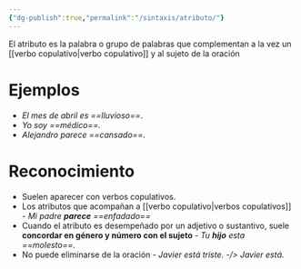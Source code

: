 ```yaml
---
{"dg-publish":true,"permalink":"/sintaxis/atributo/"}
---
```


El atributo es la palabra o grupo de palabras que complementan a la vez un [[verbo copulativo\|verbo copulativo]] y al sujeto de la oración
# Ejemplos
- *El mes de abril es ==lluvioso==*.
- *Yo soy ==médico==.*
- *Alejandro parece ==cansado==*.
# Reconocimiento
- Suelen aparecer con verbos copulativos.
- Los atributos que acompañan a [[verbo copulativo\|verbos copulativos]] - *Mi padre **parece** ==enfadado==*
- Cuando el atributo es desempeñado por un adjetivo o sustantivo, suele **concordar en género y número con el sujeto** - *Tu **hijo** esta ==molesto==.*
- No puede eliminarse de la oración - *Javier está triste. -/> Javier está.*